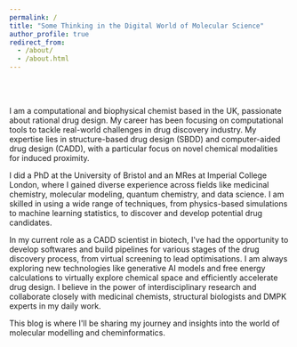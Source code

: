 ```yaml
---
permalink: /
title: "Some Thinking in the Digital World of Molecular Science"
author_profile: true
redirect_from: 
  - /about/
  - /about.html
---
```

<br />
<br />

I am a computational and biophysical chemist based in the UK, passionate about rational drug design. My career has been focusing on computational tools to tackle real-world challenges in drug discovery industry. My expertise lies in structure-based drug design (SBDD) and computer-aided drug design (CADD), with a particular focus on novel chemical modalities for induced proximity.

I did a PhD at the University of Bristol and an MRes at Imperial College London, where I gained diverse experience across fields like medicinal chemistry, molecular modeling, quantum chemistry, and data science. I am skilled in using a wide range of techniques, from physics-based simulations to machine learning statistics, to discover and develop potential drug candidates.

In my current role as a CADD scientist in biotech, I've had the opportunity to develop softwares and build pipelines for various stages of the drug discovery process, from virtual screening to lead optimisations. I am always exploring new technologies like generative AI models and free energy calculations to virtually explore chemical space and efficiently accelerate drug design. I believe in the power of interdisciplinary research and collaborate closely with medicinal chemists, structural biologists and DMPK experts in my daily work.

This blog is where I'll be sharing my journey and insights into the world of molecular modelling and cheminformatics.
